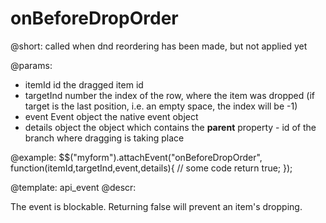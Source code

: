 onBeforeDropOrder
=============

@short: 
	called when dnd reordering has been made, but not applied yet


@params:

- itemId				id		the dragged item id		
- targetInd				number				the index of the row, where the item was dropped (if target is the last position, i.e. an empty space, the index will be -1)
- event					Event object		the native event object
- details 				object				the object which contains the <b>parent</b> property - id of the branch where dragging is taking place

	
@example:
$$("myform").attachEvent("onBeforeDropOrder", function(itemId,targetInd,event,details){
    // some code 
    return true;
});

@template:	api_event
@descr:

The event is blockable. Returning false will prevent an item's dropping.
